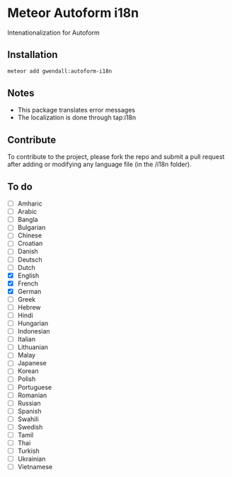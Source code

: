 Meteor Autoform i18n
====================

Intenationalization for Autoform

Installation  
------------

``` sh
meteor add gwendall:autoform-i18n
```

Notes
-----

- This package translates error messages  
- The localization is done through tap:i18n

Contribute
----------

To contribute to the project, please fork the repo and submit a pull request after adding or modifying any language file (in the /i18n folder).

To do
-----

- [ ] Amharic
- [ ] Arabic
- [ ] Bangla
- [ ] Bulgarian
- [ ] Chinese
- [ ] Croatian
- [ ] Danish
- [ ] Deutsch
- [ ] Dutch
- [x] English
- [x] French
- [x] German
- [ ] Greek
- [ ] Hebrew
- [ ] Hindi
- [ ] Hungarian
- [ ] Indonesian
- [ ] Italian
- [ ] Lithuanian
- [ ] Malay
- [ ] Japanese
- [ ] Korean
- [ ] Polish
- [ ] Portuguese
- [ ] Romanian
- [ ] Russian
- [ ] Spanish
- [ ] Swahili
- [ ] Swedish
- [ ] Tamil
- [ ] Thai
- [ ] Turkish
- [ ] Ukrainian
- [ ] Vietnamese
